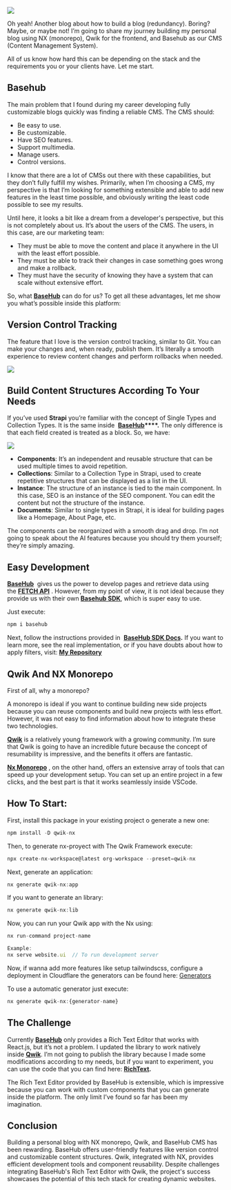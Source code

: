 ![](https://photos.jussmor.com/insights/blog/Crafting%20My%20Blog%20Oasis%20Empowering%20With%20Qwik%2C%20Nx%2C%20And%20Basehub/basehub-blog1.webp)

Oh yeah! Another blog about how to build a blog (redundancy). Boring? Maybe, or maybe not! I’m going to share my journey building my personal blog using NX (monorepo), Qwik for the frontend, and Basehub as our CMS (Content Management System). 

All of us know how hard this can be depending on the stack and the requirements you or your clients have. Let me start. 

## Basehub

The main problem that I found during my career developing fully customizable blogs quickly was finding a reliable CMS. The CMS should: 

- Be easy to use.
- Be customizable. 
- Have SEO features. 
- Support multimedia. 
- Manage users. 
- Control versions. 

I know that there are a lot of CMSs out there with these capabilities, but they don’t fully fulfill my wishes. Primarily, when I’m choosing a CMS, my perspective is that I’m looking for something extensible and able to add new features in the least time possible, and obviously writing the least code possible to see my results. 

Until here, it looks a bit like a dream from a developer's perspective, but this is not completely about us. It’s about the users of the CMS. The users, in this case, are our marketing team: 

- They must be able to move the content and place it anywhere in the UI with the least effort possible. 
- They must be able to track their changes in case something goes wrong and make a rollback. 
- They must have the security of knowing they have a system that can scale without extensive effort. 

So, what [**BaseHub**](https://basehub.com/) can do for us? To get all these advantages, let me show you what’s possible inside this platform: 

## Version Control Tracking

The feature that I love is the version control tracking, similar to Git. You can make your changes and, when ready, publish them. It’s literally a smooth experience to review content changes and perform rollbacks when needed. 

![](https://photos.jussmor.com/insights/blog/Crafting%20My%20Blog%20Oasis%20Empowering%20With%20Qwik%2C%20Nx%2C%20And%20Basehub/basehub-first.webp)

## Build Content Structures According To Your Needs

If you’ve used **Strapi** you’re familiar with the concept of Single Types and Collection Types. It is the same inside  **[BaseHub](https://basehub.com/)****.** The only difference is that each field created is treated as a block. So, we have: 

![](https://photos.jussmor.com/insights/blog/Crafting%20My%20Blog%20Oasis%20Empowering%20With%20Qwik%2C%20Nx%2C%20And%20Basehub/basehub-content.webp)

- **Components**: It’s an independent and reusable structure that can be used multiple times to avoid repetition. 
- **Collections**: Similar to a Collection Type in Strapi, used to create repetitive structures that can be displayed as a list in the UI. 
- **Instance**: The structure of an instance is tied to the main component. In this case, SEO is an instance of the SEO component. You can edit the content but not the structure of the instance. 
- **Documents**: Similar to single types in Strapi, it is ideal for building pages like a Homepage, About Page, etc. 

The components can be reorganized with a smooth drag and drop. I’m not going to speak about the AI features because you should try them yourself; they’re simply amazing. 
## Easy Development 

[**BaseHub**](https://basehub.com/)  gives us the power to develop pages and retrieve data using the [**FETCH API**](https://basehub.com/docs/api-reference/query-api) [](https://basehub.com/docs/api-reference/query-api). However, from my point of view, it is not ideal because they provide us with their own **[Basehub SDK](https://basehub.com/docs/api-reference/basehub-sdk)**, which is super easy to use. 

Just execute: 

```javascript
npm i basehub
```

Next, follow the instructions provided in  [**BaseHub SDK Docs**](https://basehub.com/docs/api-reference/basehub-sdk)**.** If you want to learn more, see the real implementation, or if you have doubts about how to apply filters, visit: [**My Repository**](https://github.com/JussMor/jussmor)
## Qwik And NX Monorepo

First of all, why a monorepo? 

A monorepo is ideal if you want to continue building new side projects because you can reuse components and build new projects with less effort. However, it was not easy to find information about how to integrate these two technologies. 

[**Qwik**](https://qwik.dev/) is a relatively young framework with a growing community. I’m sure that Qwik is going to have an incredible future because the concept of resumability is impressive, and the benefits it offers are fantastic. 

[**Nx Monorepo**](https://nx.dev/) , on the other hand, offers an extensive array of tools that can speed up your development setup. You can set up an entire project in a few clicks, and the best part is that it works seamlessly inside VSCode. 
## How To Start:

First, install this package in your existing project o generate a new one: 

```javascript
npm install -D qwik-nx
```

Then, to generate nx-proyect with The Qwik Framework execute: 

```javascript
npx create-nx-workspace@latest org-workspace --preset=qwik-nx
```

Next, generate an application: 

```javascript
nx generate qwik-nx:app
```

If you want to generate an library: 

```javascript
nx generate qwik-nx:lib
```

Now, you can run your Qwik app with the Nx using: 

```javascript
nx run-command project-name 

Example:
nx serve website.ui  // To run development server
```

Now, if wanna add more features like setup tailwindscss, configure a deployment in Cloudflare the generators can be found here: [Generators](https://www.jussmor.com/insights/blog/crafting-my-blog-oasis-empowering-with-qwik-nx-and-basehub/packages/qwik-nx/generators.json)

To use a automatic generator just execute: 

```javascript
nx generate qwik-nx:{generator-name}
```

## The Challenge 

Currently [**BaseHub**](https://basehub.com/) only provides a Rich Text Editor that works with React.js, but it’s not a problem. I updated the library to work natively inside [**Qwik**](https://qwik.dev/). I’m not going to publish the library because I made some modifications according to my needs, but if you want to experiment, you can use the code that you can find here: [**RichText**](https://github.com/JussMor/jussmor/tree/main/libs/ui/src/richtext)**.**

The Rich Text Editor provided by BaseHub is extensible, which is impressive because you can work with custom components that you can generate inside the platform. The only limit I’ve found so far has been my imagination. 
## Conclusion

Building a personal blog with NX monorepo, Qwik, and BaseHub CMS has been rewarding. BaseHub offers user-friendly features like version control and customizable content structures. Qwik, integrated with NX, provides efficient development tools and component reusability. Despite challenges integrating BaseHub's Rich Text Editor with Qwik, the project's success showcases the potential of this tech stack for creating dynamic websites.